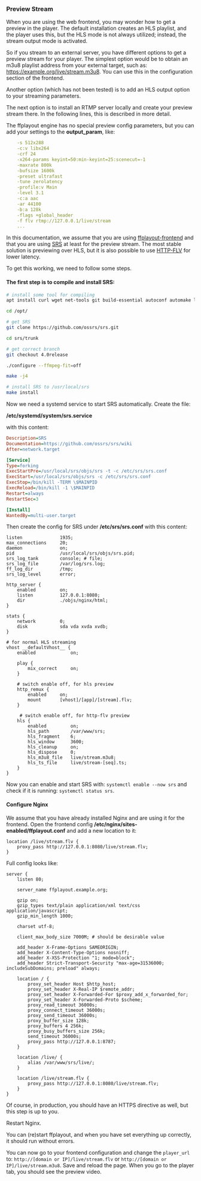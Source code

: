 ### Preview Stream

When you are using the web frontend, you may wonder how to get a preview in the player. The default installation creates an HLS playlist, and the player uses this, but the HLS mode is not always utilized; instead, the stream output mode is activated.

So if you stream to an external server, you have different options to get a preview stream for your player. The simplest option would be to obtain an m3u8 playlist address from your external target, such as: https://example.org/live/stream.m3u8. You can use this in the configuration section of the frontend.

Another option (which has not been tested) is to add an HLS output option to your streaming parameters.

The next option is to install an RTMP server locally and create your preview stream there. In the following lines, this is described in more detail.

The ffplayout engine has no special preview config parameters, but you can add your settings to the **output_param**, like:

```YAML
    -s 512x288
    -c:v libx264
    -crf 24
    -x264-params keyint=50:min-keyint=25:scenecut=-1
    -maxrate 800k
    -bufsize 1600k
    -preset ultrafast
    -tune zerolatency
    -profile:v Main
    -level 3.1
    -c:a aac
    -ar 44100
    -b:a 128k
    -flags +global_header
    -f flv rtmp://127.0.0.1/live/stream
    ...
```

In this documentation, we assume that you are using [ffplayout-frontend](https://github.com/ffplayout/ffplayout-frontend) and that you are using [SRS](https://github.com/ossrs/srs) at least for the preview stream. The most stable solution is previewing over HLS, but it is also possible to use [HTTP-FLV](https://github.com/ossrs/srs/wiki/v4_EN_DeliveryHttpStream) for lower latency.

To get this working, we need to follow some steps.

#### The first step is to compile and install SRS:

```BASH
# install some tool for compiling
apt install curl wget net-tools git build-essential autoconf automake libtool pkg-config gperf libssl-dev

cd /opt/

# get SRS
git clone https://github.com/ossrs/srs.git

cd srs/trunk

# get correct branch
git checkout 4.0release

./configure --ffmpeg-fit=off

make -j4

# install SRS to /usr/local/srs
make install

```

Now we need a systemd service to start SRS automatically. Create the file:

**/etc/systemd/system/srs.service**

with this content:

```INI
Description=SRS
Documentation=https://github.com/ossrs/srs/wiki
After=network.target

[Service]
Type=forking
ExecStartPre=/usr/local/srs/objs/srs -t -c /etc/srs/srs.conf
ExecStart=/usr/local/srs/objs/srs -c /etc/srs/srs.conf
ExecStop=/bin/kill -TERM \$MAINPID
ExecReload=/bin/kill -1 \$MAINPID
Restart=always
RestartSec=3

[Install]
WantedBy=multi-user.target
```

Then create the config for SRS under **/etc/srs/srs.conf** with this content:

```NGINX
listen              1935;
max_connections     20;
daemon              on;
pid                 /usr/local/srs/objs/srs.pid;
srs_log_tank        console; # file;
srs_log_file        /var/log/srs.log;
ff_log_dir          /tmp;
srs_log_level       error;

http_server {
    enabled         on;
    listen          127.0.0.1:8080;
    dir             ./objs/nginx/html;
}

stats {
    network         0;
    disk            sda vda xvda xvdb;
}

# for normal HLS streaming
vhost __defaultVhost__ {
    enabled             on;

    play {
        mix_correct     on;
    }

    # switch enable off, for hls preview
    http_remux {
        enabled     on;
        mount       [vhost]/[app]/[stream].flv;
    }

     # switch enable off, for http-flv preview
    hls {
        enabled         on;
        hls_path        /var/www/srs;
        hls_fragment    6;
        hls_window      3600;
        hls_cleanup     on;
        hls_dispose     0;
        hls_m3u8_file   live/stream.m3u8;
        hls_ts_file     live/stream-[seq].ts;
    }
}

```

Now you can enable and start SRS with: `systemctl enable --now srs` and check if it is running: `systemctl status srs`.

#### Configure Nginx

We assume that you have already installed Nginx and are using it for the frontend. Open the frontend config **/etc/nginx/sites-enabled/ffplayout.conf** and add a new location to it:

```NGINX
location /live/stream.flv {
    proxy_pass http://127.0.0.1:8080/live/stream.flv;
}
```

Full config looks like:

```NGINX
server {
    listen 80;

    server_name ffplayout.example.org;

    gzip on;
    gzip_types text/plain application/xml text/css application/javascript;
    gzip_min_length 1000;

    charset utf-8;

    client_max_body_size 7000M; # should be desirable value

    add_header X-Frame-Options SAMEORIGIN;
    add_header X-Content-Type-Options nosniff;
    add_header X-XSS-Protection "1; mode=block";
    add_header Strict-Transport-Security "max-age=31536000; includeSubDomains; preload" always;

    location / {
        proxy_set_header Host $http_host;
        proxy_set_header X-Real-IP $remote_addr;
        proxy_set_header X-Forwarded-For $proxy_add_x_forwarded_for;
        proxy_set_header X-Forwarded-Proto $scheme;
        proxy_read_timeout 36000s;
        proxy_connect_timeout 36000s;
        proxy_send_timeout 36000s;
        proxy_buffer_size 128k;
        proxy_buffers 4 256k;
        proxy_busy_buffers_size 256k;
        send_timeout 36000s;
        proxy_pass http://127.0.0.1:8787;
    }

    location /live/ {
        alias /var/www/srs/live/;
    }

    location /live/stream.flv {
        proxy_pass http://127.0.0.1:8080/live/stream.flv;
    }
}
```

Of course, in production, you should have an HTTPS directive as well, but this step is up to you.

Restart Nginx.

You can (re)start ffplayout, and when you have set everything up correctly, it should run without errors.

You can now go to your frontend configuration and change the `player_url` to: `http://[domain or IP]/live/stream.flv` or `http://[domain or IP]/live/stream.m3u8`. Save and reload the page. When you go to the player tab, you should see the preview video.
